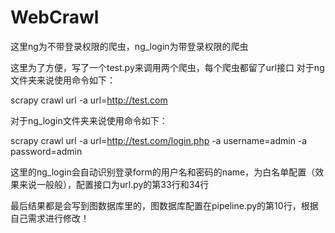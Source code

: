 # WebCrawl
这里ng为不带登录权限的爬虫，ng_login为带登录权限的爬虫

这里为了方便，写了一个test.py来调用两个爬虫，每个爬虫都留了url接口
对于ng文件夹来说使用命令如下：

scrapy crawl url -a url=http://test.com

对于ng_login文件夹来说使用命令如下：

scrapy crawl url -a url=http://test.com/login.php -a username=admin -a password=admin

这里的ng_login会自动识别登录form的用户名和密码的name，为白名单配置（效果来说一般般），配置接口为url.py的第33行和34行

最后结果都是会写到图数据库里的，图数据库配置在pipeline.py的第10行，根据自己需求进行修改！
